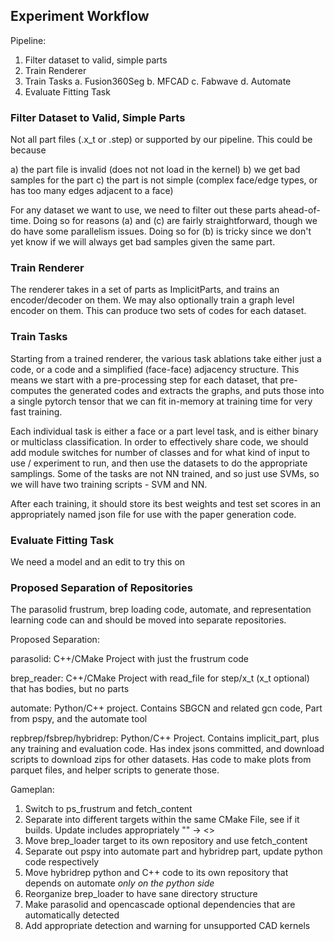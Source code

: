 ## Experiment Workflow

Pipeline:

1. Filter dataset to valid, simple parts
2. Train Renderer
3. Train Tasks
  a. Fusion360Seg
  b. MFCAD
  c. Fabwave
  d. Automate
4. Evaluate Fitting Task


### Filter Dataset to Valid, Simple Parts

Not all part files (.x_t or .step) or supported by our pipeline. This could be because

a) the part file is invalid (does not not load in the kernel)
b) we get bad samples for the part
c) the part is not simple (complex face/edge types, or has too many edges adjacent to a face)

For any dataset we want to use, we need to filter out these parts ahead-of-time. Doing so for
reasons (a) and (c) are fairly straightforward, though we do have some parallelism issues.
Doing so for (b) is tricky since we don't yet know if we will always get bad samples given
the same part.

### Train Renderer

The renderer takes in a set of parts as ImplicitParts, and trains an encoder/decoder on them.
We may also optionally train a graph level encoder on them. This can produce two sets of codes
for each dataset.

### Train Tasks

Starting from a trained renderer, the various task ablations take either just a code, or a 
code and a simplified (face-face) adjacency structure. This means we start with a pre-processing
step for each dataset, that pre-computes the generated codes and extracts the graphs, and puts
those into a single pytorch tensor that we can fit in-memory at training time for very fast
training.

Each individual task is either a face or a part level task, and is either binary or multiclass
classification. In order to effectively share code, we should add module switches for number
of classes and for what kind of input to use / experiment to run, and then use the datasets
to do the appropriate samplings. Some of the tasks are not NN trained, and so just use SVMs,
so we will have two training scripts - SVM and NN.

After each training, it should store its best weights and test set scores in an appropriately
named json file for use with the paper generation code.

### Evaluate Fitting Task

We need a model and an edit to try this on


### Proposed Separation of Repositories

The parasolid frustrum, brep loading code, automate, and representation learning code
can and should be moved into separate repositories.

Proposed Separation:

parasolid: C++/CMake Project with just the frustrum code

brep_reader: C++/CMake Project with read_file for step/x_t (x_t optional) that has bodies,
but no parts

automate: Python/C++ project. Contains SBGCN and related gcn code,
Part from pspy, and the automate tool

repbrep/fsbrep/hybridrep: Python/C++ Project. Contains implicit_part,
plus any training and evaluation code. Has index jsons committed, and
download scripts to download zips for other datasets. Has code to
make plots from parquet files, and helper scripts to generate those.

Gameplan:
 1) Switch to ps_frustrum and fetch_content
 2) Separate into different targets within the same CMake File, see if it builds. Update includes appropriately "" -> <>
 3) Move brep_loader target to its own repository and use fetch_content
 4) Separate out pspy into automate part and hybridrep part, update python code respectively
 5) Move hybridrep python and C++ code to its own repository that depends
 on automate *only on the python side*
 6) Reorganize brep_loader to have sane directory structure
 7) Make parasolid and opencascade optional dependencies that are automatically detected
 8) Add appropriate detection and warning for unsupported CAD kernels